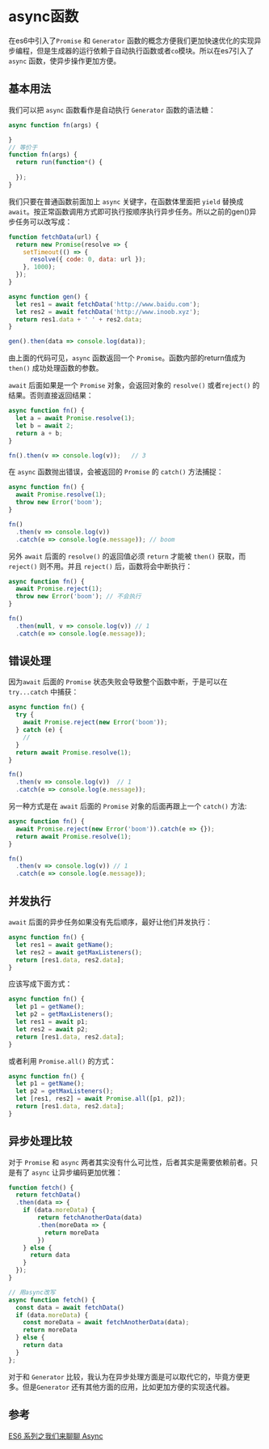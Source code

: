 # async函数

在es6中引入了``Promise`` 和 ``Generator`` 函数的概念方便我们更加快速优化的实现异步编程，但是生成器的运行依赖于自动执行函数或者``co``模块。所以在es7引入了 ``async`` 函数，使异步操作更加方便。

<!--more-->

## 基本用法

我们可以把 ``async`` 函数看作是自动执行 ``Generator`` 函数的语法糖：

```js
async function fn(args) {

}
// 等价于
function fn(args) {
  return run(function*() {
  
  });
}
```

我们只要在普通函数前面加上 ``async`` 关键字，在函数体里面把 ``yield`` 替换成``await``。按正常函数调用方式即可执行按顺序执行异步任务。所以之前的gen()异步任务可以改写成：

```js
function fetchData(url) {
  return new Promise(resolve => {
    setTimeout(() => {
      resolve({ code: 0, data: url });
    }, 1000);
  });
}

async function gen() {
  let res1 = await fetchData('http://www.baidu.com');
  let res2 = await fetchData('http://www.inoob.xyz');
  return res1.data + ' ' + res2.data;
}

gen().then(data => console.log(data));

```

由上面的代码可见，``async`` 函数返回一个 ``Promise``。函数内部的return值成为``then()`` 成功处理函数的参数。

``await`` 后面如果是一个 ``Promise`` 对象，会返回对象的 ``resolve()`` 或者``reject()`` 的结果。否则直接返回结果：

```js
async function fn() {
  let a = await Promise.resolve(1);
  let b = await 2;
  return a + b;
}

fn().then(v => console.log(v));   // 3
```

在 ``async`` 函数抛出错误，会被返回的 ``Promise`` 的 ``catch()`` 方法捕捉：

```js
async function fn() {
  await Promise.resolve(1);
  throw new Error('boom');
}

fn()
  .then(v => console.log(v))
  .catch(e => console.log(e.message)); // boom

```

另外 ``await`` 后面的 ``resolve()`` 的返回值必须 ``return`` 才能被 ``then()`` 获取，而 ``reject()`` 则不用。并且 ``reject()`` 后，函数将会中断执行：

```js
async function fn() {
  await Promise.reject(1);
  throw new Error('boom'); // 不会执行
}

fn()
  .then(null, v => console.log(v)) // 1
  .catch(e => console.log(e.message)); 
```

## 错误处理

因为``await`` 后面的 ``Promise`` 状态失败会导致整个函数中断，于是可以在``try...catch`` 中捕获：

```js
async function fn() {
  try {
    await Promise.reject(new Error('boom'));
  } catch (e) {
    //
  }
  return await Promise.resolve(1);
}

fn()
  .then(v => console.log(v))  // 1
  .catch(e => console.log(e.message));
```

另一种方式是在 ``await`` 后面的 ``Promise`` 对象的后面再跟上一个 ``catch()`` 方法:

```js
async function fn() {
  await Promise.reject(new Error('boom')).catch(e => {});
  return await Promise.resolve(1);
}

fn()
  .then(v => console.log(v)) // 1
  .catch(e => console.log(e.message));
```

## 并发执行

``await`` 后面的异步任务如果没有先后顺序，最好让他们并发执行：

```js
async function fn() {
  let res1 = await getName();
  let res2 = await getMaxListeners();
  return [res1.data, res2.data];
}
```

应该写成下面方式：

```js
async function fn() {
  let p1 = getName();
  let p2 = getMaxListeners();
  let res1 = await p1;
  let res2 = await p2;
  return [res1.data, res2.data];
}
```

或者利用 ``Promise.all()`` 的方式：

```js
async function fn() {
  let p1 = getName();
  let p2 = getMaxListeners();
  let [res1, res2] = await Promise.all([p1, p2]);
  return [res1.data, res2.data];
}
```

## 异步处理比较

对于 ``Promise`` 和 ``async`` 两者其实没有什么可比性，后者其实是需要依赖前者。只是有了 ``async`` 让异步编码更加优雅：

```js
function fetch() {
  return fetchData()
  .then(data => {
    if (data.moreData) {
        return fetchAnotherData(data)
        .then(moreData => {
          return moreData
        })
    } else {
      return data
    }
  });
}

// 用async改写
async function fetch() {
  const data = await fetchData()
  if (data.moreData) {
    const moreData = await fetchAnotherData(data);
    return moreData
  } else {
    return data
  }
};
```

对于和 ``Generator`` 比较，我认为在异步处理方面是可以取代它的，毕竟方便更多。但是``Generator`` 还有其他方面的应用，比如更加方便的实现迭代器。

## 参考

[ES6 系列之我们来聊聊 Async](https://github.com/mqyqingfeng/Blog/issues/100)